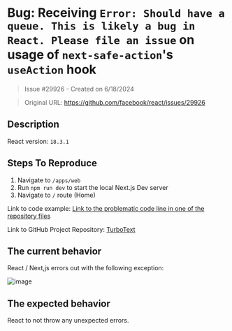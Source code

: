 # Bug: Receiving `Error: Should have a queue. This is likely a bug in React. Please file an issue` on usage of `next-safe-action`'s `useAction` hook

> Issue #29926 - Created on 6/18/2024

> Original URL: https://github.com/facebook/react/issues/29926

## Description

React version:
`18.3.1`

## Steps To Reproduce

1. Navigate to `/apps/web`
2. Run `npm run dev` to start the local Next.js Dev server
3. Navigate to `/` route (Home)

Link to code example:
[Link to the problematic code line in one of the repository files](https://github.com/vnikolaew/TurboText/blob/main/apps/web/components/editor/hooks/useSaveLatestUserRun.tsx#L37)

Link to GitHub Project Repository:
[TurboText](https://github.com/vnikolaew/TurboText)

## The current behavior
React / Next,js errors out with the following exception:

![image](https://github.com/facebook/react/assets/88240961/e31fdd8c-907d-46af-931f-595a2ad88b59)


## The expected behavior
React to not throw any unexpected errors.

